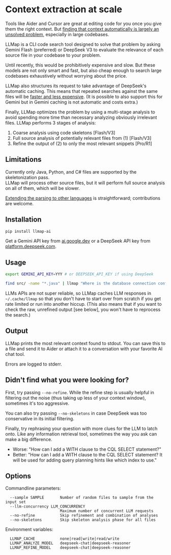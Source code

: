 # Context extraction at scale

Tools like Aider and Cursor are great at editing code for you once you give them the right context. But 
[finding that context automatically is largely an unsolved problem](https://spyced.blogspot.com/2024/12/the-missing-piece-in-ai-coding.html),
especially in large codebases.

LLMap is a CLI code search tool designed to solve that problem by asking
Gemini Flash (preferred) or DeepSeek V3 to evaluate the relevance of each source file
in your codebase to your problem.

Until recently, this would be prohibitively expensive and slow.  But these models are not only
smart and fast, but also cheap enough to search large codebases exhaustively without worrying about the price.

LLMap also structures its request to take advantage of DeepSeek's automatic caching.  This means that repeated
searches against the same files will be [faster and less expensive](https://api-docs.deepseek.com/guides/kv_cache).
(It is possible to also support this for Gemini but in Gemini caching is not automatic and costs extra.)

Finally, LLMap optimizes the problem by using a multi-stage analysis to avoid spending more time
than necessary analyzing obviously irrelevant files.  LLMap performs 3 stages of analysis:
 1. Coarse analysis using code skeletons [Flash/V3]
 2. Full source analysis of potentially relevant files from (1) [Flash/V3]
 3. Refine the output of (2) to only the most relevant snippets [Pro/R1]

## Limitations

Currently only Java, Python, and C# files are supported by the skeletonization pass.  
LLMap will process other source files, but it will perform full source analysis on all of them,
which will be slower.

[Extending the parsing to other languages](https://github.com/jbellis/llmap/blob/master/src/llmap/parse.py)
is straightforward; contributions are welcome.

## Installation

```bash
pip install llmap-ai
```

Get a Gemini API key from [ai.google.dev](https://ai.google.dev/)
or a DeepSeek API key from [platform.deepseek.com](https://platform.deepseek.com).

## Usage

```bash
export GEMINI_API_KEY=YYY # or DEEPSEEK_API_KEY if using DeepSeek

find src/ -name "*.java" | llmap "Where is the database connection configured?"
```

LLMs APIs are not super reliable, so LLMap caches LLM responses in `~/.cache/llmap`
so that you don't have to start over from scratch if you get rate limited or run into another hiccup.
(This also means that if you want to check the raw, unrefined output [see below], you won't have to
reprocess the search.)

## Output

LLMap prints the most relevant context found to stdout.  You can save this to a file and send it to Aider
or attach it to a conversation with your favorite AI chat tool.

Errors are logged to stderr.

## Didn't find what you were looking for?

First, try passing `--no-refine`.  While the refine step is usually helpful in filtering out the noise
(thus taking up less of your context window), sometimes it's too aggressive.

You can also try passing `--no-skeletons` in case DeepSeek was too conservative in its initial filtering. 

Finally, try rephrasing your question with more clues for the LLM to latch onto.  Like any information
retrieval tool, sometimes the way you ask can make a big difference.
- Worse: "How can I add a WITH clause to the CQL SELECT statement?"
- Better: "How can I add a WITH clause to the CQL SELECT statement? It will be used for adding query planning hints like which index to use."

## Options

Commandline parameters:
```
  --sample SAMPLE       Number of random files to sample from the input set
  --llm-concurrency LLM_CONCURRENCY
                        Maximum number of concurrent LLM requests
  --no-refine           Skip refinement and combination of analyses
  --no-skeletons        Skip skeleton analysis phase for all files
```

Environment variables:
```
  LLMAP_CACHE           none|read|write|read/write
  LLMAP_ANALYZE_MODEL   deepseek-chat|deepseek-reasoner
  LLMAP_REFINE_MODEL    deepseek-chat|deepseek-reasoner
```
